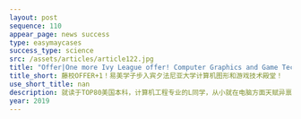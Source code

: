 ```yaml
---
layout: post
sequence: 110
appear_page: news success
type: easymaycases
success_type: science
src: /assets/articles/article122.jpg
title: "Offer|One more Ivy League offer! Computer Graphics and Game Technology"
title_short: 藤校OFFER+1！易美学子步入宾夕法尼亚大学计算机图形和游戏技术殿堂！
use_short_title: nan
description: 就读于TOP80美国本科，计算机工程专业的L同学，从小就在电脑方面天赋异禀，父母也及时注意到了自己孩子的过人之处，一直有心引导孩子拓展在电脑技术方面的知识。进入大学之后，L同学选择了计算机工程专业。但是TOP80的学校完全无法满足L同学在计算机技术方面的学习需求。在大三下学期，L同学找到了易美的老师，分享了自己申研的想法。
year: 2019
---
```


